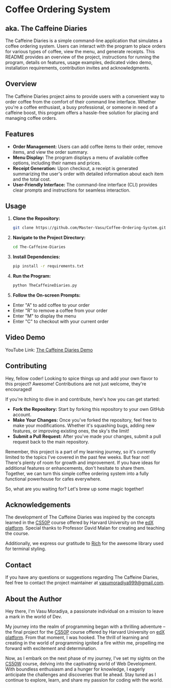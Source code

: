 
# Coffee Ordering System
## aka. The Caffeine Diaries

The Caffeine Diaries is a simple command-line application that simulates a coffee ordering system. Users can interact with the program to place orders for various types of coffee, view the menu, and generate receipts. This README provides an overview of the project, instructions for running the program, details on features, usage examples, dedicated video demo, installation requirements, contribution invites and acknowledgments.


## Overview

The Caffeine Diaries project aims to provide users with a convenient way to order coffee from the comfort of their command line interface. Whether you're a coffee enthusiast, a busy professional, or someone in need of a caffeine boost, this program offers a hassle-free solution for placing and managing coffee orders.


## Features

- **Order Management:** Users can add coffee items to their order, remove items, and view the order summary.
- **Menu Display:** The program displays a menu of available coffee options, including their names and prices.
- **Receipt Generation:** Upon checkout, a receipt is generated summarizing the user's order with detailed information about each item and the total cost.
- **User-Friendly Interface:** The command-line interface (CLI) provides clear prompts and instructions for seamless interaction.


## Usage

1. **Clone the Repository:**
   ```bash
   git clone https://github.com/Master-Vasu/Coffee-Ordering-System.git

2. **Navigate to the Project Directory:**
   ```bash
   cd The-Caffeine-Diaries

3. **Install Dependencies:**
   ```bash
   pip install -r requirements.txt

4. **Run the Program:**
   ```bash
   python TheCaffeineDiaries.py

5. **Follow the On-screen Prompts:**
- Enter "A" to add coffee to your order
- Enter "R" to remove a coffee from your order
- Enter "M" to display the menu
- Enter "C" to checkout with your current order


## Video Demo

YouTube Link: [The Caffeine Diaries Demo](https://youtu.be/MIeAruhCgAA)

## Contributing

Hey, fellow coder! Looking to spice things up and add your own flavor to this project? Awesome! Contributions are not just welcome, they're encouraged!

If you're itching to dive in and contribute, here's how you can get started:

- **Fork the Repository:** Start by forking this repository to your own GitHub account.
- **Make Your Changes:** Once you've forked the repository, feel free to make your modifications. Whether it's squashing bugs, adding new features, or improving existing ones, the sky's the limit!
- **Submit a Pull Request:** After you've made your changes, submit a pull request back to the main repository.

Remember, this project is a part of my learning journey, so it's currently limited to the topics I've covered in the past few weeks. But fear not! There's plenty of room for growth and improvement. If you have ideas for additional features or enhancements, don't hesitate to share them. Together, we can turn this simple coffee ordering system into a fully functional powerhouse for cafes everywhere.

So, what are you waiting for? Let's brew up some magic together!


## Acknowledgements

The development of The Caffeine Diaries was inspired by the concepts learned in the [CS50P](https://cs50.harvard.edu/python/2022/) course offered by Harvard University on the [edX platform](https://www.edx.org/). Special thanks to Professor David Malan for creating and teaching the course.

Additionally, we express our gratitude to [Rich](https://github.com/Textualize/rich) for the awesome library used for terminal styling.

## Contact

If you have any questions or suggestions regarding The Caffeine Diaries, feel free to contact the project maintainer at vasumoradiya999@gmail.com.

## About the Author

Hey there, I'm Vasu Moradiya, a passionate individual on a mission to leave a mark in the world of Dev.

My journey into the realm of programming began with a thrilling adventure – the final project for the [CS50P](https://cs50.harvard.edu/python/2022/) course offered by Harvard University on [edX platform](https://www.edx.org/). From that moment, I was hooked. The thrill of learning and creating in the world of programming ignited a fire within me, propelling me forward with excitement and determination.

Now, as I embark on the next phase of my journey, I've set my sights on the [CS50W](https://cs50.harvard.edu/web/2020/) course, delving into the captivating world of Web Development. With boundless enthusiasm and a hunger for knowledge, I eagerly anticipate the challenges and discoveries that lie ahead. Stay tuned as I continue to explore, learn, and share my passion for coding with the world.
